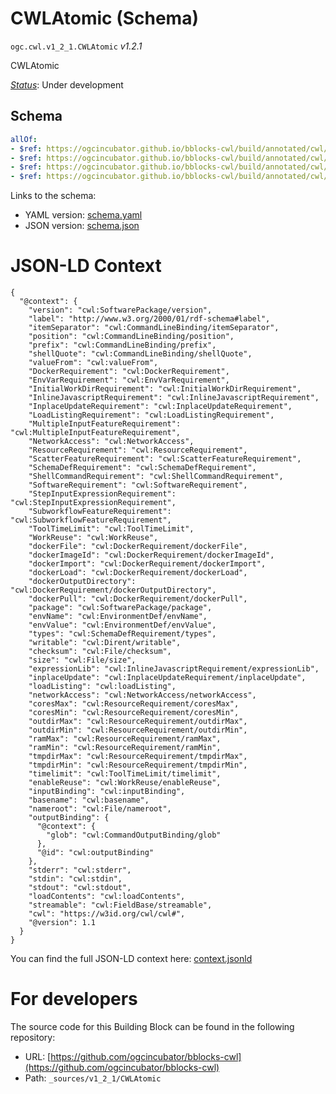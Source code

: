 
# CWLAtomic (Schema)

`ogc.cwl.v1_2_1.CWLAtomic` *v1.2.1*

CWLAtomic

[*Status*](http://www.opengis.net/def/status): Under development

## Schema

```yaml
allOf:
- $ref: https://ogcincubator.github.io/bblocks-cwl/build/annotated/cwl/v1_2_1/CWLVersion/schema.yaml
- $ref: https://ogcincubator.github.io/bblocks-cwl/build/annotated/cwl/v1_2_1/CWLMetadata/schema.yaml
- $ref: https://ogcincubator.github.io/bblocks-cwl/build/annotated/cwl/v1_2_1/CWLDocumentation/schema.yaml
- $ref: https://ogcincubator.github.io/bblocks-cwl/build/annotated/cwl/v1_2_1/CWLAtomicBase/schema.yaml

```

Links to the schema:

* YAML version: [schema.yaml](https://ogcincubator.github.io/bblocks-cwl/build/annotated/cwl/v1_2_1/CWLAtomic/schema.json)
* JSON version: [schema.json](https://ogcincubator.github.io/bblocks-cwl/build/annotated/cwl/v1_2_1/CWLAtomic/schema.yaml)


# JSON-LD Context

```jsonld
{
  "@context": {
    "version": "cwl:SoftwarePackage/version",
    "label": "http://www.w3.org/2000/01/rdf-schema#label",
    "itemSeparator": "cwl:CommandLineBinding/itemSeparator",
    "position": "cwl:CommandLineBinding/position",
    "prefix": "cwl:CommandLineBinding/prefix",
    "shellQuote": "cwl:CommandLineBinding/shellQuote",
    "valueFrom": "cwl:valueFrom",
    "DockerRequirement": "cwl:DockerRequirement",
    "EnvVarRequirement": "cwl:EnvVarRequirement",
    "InitialWorkDirRequirement": "cwl:InitialWorkDirRequirement",
    "InlineJavascriptRequirement": "cwl:InlineJavascriptRequirement",
    "InplaceUpdateRequirement": "cwl:InplaceUpdateRequirement",
    "LoadListingRequirement": "cwl:LoadListingRequirement",
    "MultipleInputFeatureRequirement": "cwl:MultipleInputFeatureRequirement",
    "NetworkAccess": "cwl:NetworkAccess",
    "ResourceRequirement": "cwl:ResourceRequirement",
    "ScatterFeatureRequirement": "cwl:ScatterFeatureRequirement",
    "SchemaDefRequirement": "cwl:SchemaDefRequirement",
    "ShellCommandRequirement": "cwl:ShellCommandRequirement",
    "SoftwareRequirement": "cwl:SoftwareRequirement",
    "StepInputExpressionRequirement": "cwl:StepInputExpressionRequirement",
    "SubworkflowFeatureRequirement": "cwl:SubworkflowFeatureRequirement",
    "ToolTimeLimit": "cwl:ToolTimeLimit",
    "WorkReuse": "cwl:WorkReuse",
    "dockerFile": "cwl:DockerRequirement/dockerFile",
    "dockerImageId": "cwl:DockerRequirement/dockerImageId",
    "dockerImport": "cwl:DockerRequirement/dockerImport",
    "dockerLoad": "cwl:DockerRequirement/dockerLoad",
    "dockerOutputDirectory": "cwl:DockerRequirement/dockerOutputDirectory",
    "dockerPull": "cwl:DockerRequirement/dockerPull",
    "package": "cwl:SoftwarePackage/package",
    "envName": "cwl:EnvironmentDef/envName",
    "envValue": "cwl:EnvironmentDef/envValue",
    "types": "cwl:SchemaDefRequirement/types",
    "writable": "cwl:Dirent/writable",
    "checksum": "cwl:File/checksum",
    "size": "cwl:File/size",
    "expressionLib": "cwl:InlineJavascriptRequirement/expressionLib",
    "inplaceUpdate": "cwl:InplaceUpdateRequirement/inplaceUpdate",
    "loadListing": "cwl:loadListing",
    "networkAccess": "cwl:NetworkAccess/networkAccess",
    "coresMax": "cwl:ResourceRequirement/coresMax",
    "coresMin": "cwl:ResourceRequirement/coresMin",
    "outdirMax": "cwl:ResourceRequirement/outdirMax",
    "outdirMin": "cwl:ResourceRequirement/outdirMin",
    "ramMax": "cwl:ResourceRequirement/ramMax",
    "ramMin": "cwl:ResourceRequirement/ramMin",
    "tmpdirMax": "cwl:ResourceRequirement/tmpdirMax",
    "tmpdirMin": "cwl:ResourceRequirement/tmpdirMin",
    "timelimit": "cwl:ToolTimeLimit/timelimit",
    "enableReuse": "cwl:WorkReuse/enableReuse",
    "inputBinding": "cwl:inputBinding",
    "basename": "cwl:basename",
    "nameroot": "cwl:File/nameroot",
    "outputBinding": {
      "@context": {
        "glob": "cwl:CommandOutputBinding/glob"
      },
      "@id": "cwl:outputBinding"
    },
    "stderr": "cwl:stderr",
    "stdin": "cwl:stdin",
    "stdout": "cwl:stdout",
    "loadContents": "cwl:loadContents",
    "streamable": "cwl:FieldBase/streamable",
    "cwl": "https://w3id.org/cwl/cwl#",
    "@version": 1.1
  }
}
```

You can find the full JSON-LD context here:
[context.jsonld](https://ogcincubator.github.io/bblocks-cwl/build/annotated/cwl/v1_2_1/CWLAtomic/context.jsonld)


# For developers

The source code for this Building Block can be found in the following repository:

* URL: [https://github.com/ogcincubator/bblocks-cwl](https://github.com/ogcincubator/bblocks-cwl)
* Path: `_sources/v1_2_1/CWLAtomic`

